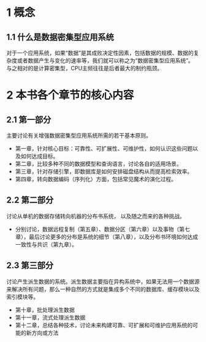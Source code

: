# 1 概念
## 1.1 什么是数据密集型应用系统
对于一个应用系统，如果“数据”是其成败决定性因素，包括数据的规模、数据的复杂度或者数据产生与变化的速率等，我们就可以称之为“数据密集型应用系统”。
与之相对的是计算密集型，CPU主频往往是后者最大的制约瓶颈。
# 2 本书各个章节的核心内容
## 2.1 第一部分
主要讨论有关增强数据密集型应用系统所需的若干基本原则。
+ 第一章，针对核心目标：可靠性、可扩展性、可维护性，如何认识这些问题以及如何达成目标。
+ 第二章，比较多种不同的数据模型和查询语言，讨论各自的适用场景。
+ 第三章，针对存储引擎，即数据库是如何安排磁盘结构从而提高检索效率。
+ 第四章，转向数据编码（序列化）方面，包括常见魔术的演化过程。
## 2.2 第二部分
讨论从单机的数据存储转向机器的分布书系统， 以及随之而来的各种挑战。
+ 分别讨论，数据远程复制（第五章）、数据分区（第六章）以及事物（第七章），最后讨论更多的分布是系统的细节（第八章），以及分布书环境如何达成一致性与共识（第九章）。
## 2.3 第三部分
讨论产生派生数据的系统。派生数据主要指在异构系统中，如果无法用一个数据源来解决所有问题，那么一种自然的方式就是集成多个不同的数据库、缓存模块以及索引模块等。
+ 第十章，批处理派生数据
+ 第十一章，流式处理派生数据
+ 第十二章，总结各种技术，讨论未来构建可靠、可扩展和可维护应用系统的可能的新方向或方法